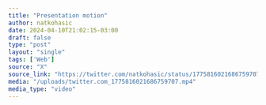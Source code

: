 ```yaml
---
title: "Presentation motion"
author: natkohasic
date: 2024-04-10T21:02:15-03:00
draft: false
type: "post"
layout: "single"
tags: ['Web']
source: "X"
source_link: "https://twitter.com/natkohasic/status/1775816021686759707"
media: "/uploads/twitter.com_1775816021686759707.mp4"
media_type: "video"
---
```


